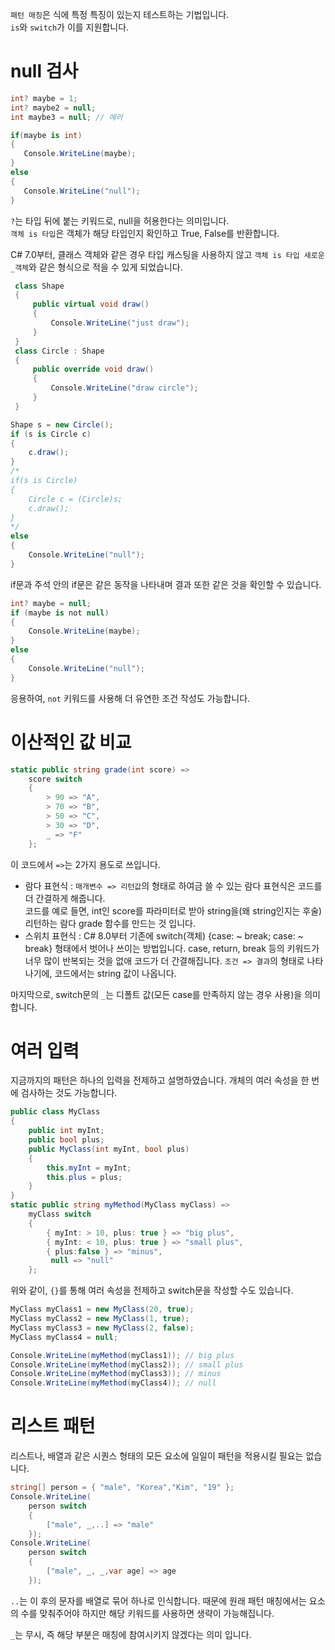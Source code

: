 `패턴 매칭`은 식에 특정 특징이 있는지 테스트하는 기법입니다.  
`is`와 `switch`가 이를 지원합니다.

# null 검사
```cs
int? maybe = 1;
int? maybe2 = null;
int maybe3 = null; // 에러

if(maybe is int)
{
   Console.WriteLine(maybe);
}
else
{
   Console.WriteLine("null");
}
```
`?`는 타입 뒤에 붙는 키워드로, null을 허용한다는 의미입니다.  
`객체 is 타입`은 객체가 해당 타입인지 확인하고 True, False를 반환합니다.  


C# 7.0부터, 클래스 객체와 같은 경우 타입 캐스팅을 사용하지 않고 `객체 is 타입 새로운_객체`와 같은 형식으로 적을 수 있게 되었습니다.
```cs
 class Shape
 {
     public virtual void draw()
     {
         Console.WriteLine("just draw");
     }
 }
 class Circle : Shape
 {
     public override void draw()
     {
         Console.WriteLine("draw circle");
     }
 }

```
```cs
Shape s = new Circle();
if (s is Circle c)
{
    c.draw();
}
/*
if(s is Circle)
{
    Circle c = (Circle)s;
    c.draw();
}
*/
else
{
    Console.WriteLine("null");
}
```
if문과 주석 안의 if문은 같은 동작을 나타내며 결과 또한 같은 것을 확인할 수 있습니다.  
```cs
int? maybe = null;
if (maybe is not null)
{
    Console.WriteLine(maybe);
}
else
{
    Console.WriteLine("null");
}
```
응용하여, `not` 키워드를 사용해 더 유연한 조건 작성도 가능합니다.

# 이산적인 값 비교
```cs
static public string grade(int score) =>
    score switch
    {
        > 90 => "A",
        > 70 => "B",
        > 50 => "C",
        > 30 => "D",
        _ => "F"
    };
```
이 코드에서 `=>`는 2가지 용도로 쓰입니다.
- 람다 표현식
: `매개변수 => 리턴값`의 형태로 하여금 쓸 수 있는 람다 표현식은 코드를 더 간결하게 해줍니다.  
코드를 예로 들면, int인 score를 파라미터로 받아 string을(왜 string인지는 후술) 리턴하는 람다 grade 함수를 만드는 것 입니다.  
- 스위치 표현식
: C# 8.0부터 기존에 switch(객체) {case: ~ break; case: ~ break} 형태에서 벗어나 쓰이는 방법입니다.
case, return, break 등의 키워드가 너무 많이 반복되는 것을 없애 코드가 더 간결해집니다.
`조건 => 결과`의 형태로 나타나기에, 코드에서는 string 값이 나옵니다.

마지막으로, switch문의 `_`는 디폴트 값(모든 case를 만족하지 않는 경우 사용)을 의미합니다.

# 여러 입력
지금까지의 패턴은 하나의 입력을 전제하고 설명하였습니다. 개체의 여러 속성을 한 번에 검사하는 것도 가능합니다.  
```cs
public class MyClass
{
    public int myInt;
    public bool plus;
    public MyClass(int myInt, bool plus)
    {
        this.myInt = myInt;
        this.plus = plus;
    }   
}
static public string myMethod(MyClass myClass) =>
    myClass switch
    {
        { myInt: > 10, plus: true } => "big plus",
        { myInt: < 10, plus: true } => "small plus",
        { plus:false } => "minus",
         null => "null"
    };
```
위와 같이, `{}`를 통해 여러 속성을 전제하고 switch문을 작성할 수도 있습니다. 
```cs
MyClass myClass1 = new MyClass(20, true);
MyClass myClass2 = new MyClass(1, true);
MyClass myClass3 = new MyClass(2, false);
MyClass myClass4 = null;

Console.WriteLine(myMethod(myClass1)); // big plus
Console.WriteLine(myMethod(myClass2)); // small plus
Console.WriteLine(myMethod(myClass3)); // minus
Console.WriteLine(myMethod(myClass4)); // null
```

# 리스트 패턴
리스트나, 배열과 같은 시퀀스 형태의 모든 요소에 일일이 패턴을 적용시킬 필요는 없습니다.

```cs
string[] person = { "male", "Korea","Kim", "19" };
Console.WriteLine(
    person switch
    {
        ["male", _,..] => "male"
    });
Console.WriteLine(
    person switch
    {
        ["male", _, _,var age] => age
    });
```
`..`는 이 후의 문자를 배열로 묶어 하나로 인식합니다. 때문에 원래 패턴 매칭에서는 요소의 수를 맞춰주어야 하지만 해당 키워드를 사용하면 생략이 가능해집니다.    

`_`는 무시, 즉 해당 부분은 매칭에 참여시키지 않겠다는 의미 입니다.  
